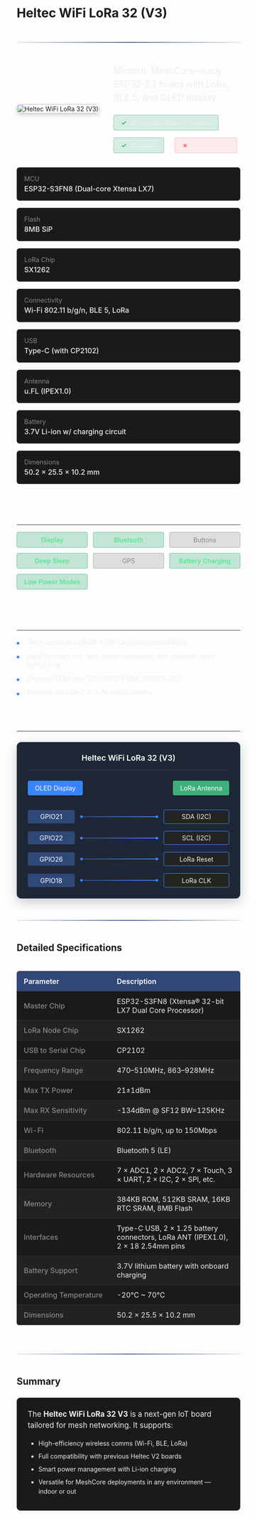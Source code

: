 # Heltec WiFi LoRa 32 (V3)

<div class="section-divider">
  <div class="divider-line"></div>
</div>

<div class="device-header">
  <div class="device-image">
    <img src="https://heltec.org/wp-content/uploads/2023/09/2.png" alt="Heltec WiFi LoRa 32 (V3)">
  </div>
  <div class="device-intro">
    <p class="device-description">Modern, MeshCore-ready ESP32-S3 board with LoRa, BLE 5, and OLED display.</p>
    <div class="firmware-support">
      <div class="support-item supported">
        <span class="support-icon">✓</span>
        <span class="support-text">Companion Radio Firmware</span>
      </div>
      <div class="support-item supported">
        <span class="support-icon">✓</span>
        <span class="support-text">Repeater</span>
      </div>
      <div class="support-item unsupported">
        <span class="support-icon">✗</span>
        <span class="support-text">Room Server</span>
      </div>
    </div>
  </div>
</div>

<div class="specs-overview">
  <div class="specs-item">
    <div class="specs-label">MCU</div>
    <div class="specs-value">ESP32-S3FN8 (Dual-core Xtensa LX7)</div>
  </div>
  <div class="specs-item">
    <div class="specs-label">Flash</div>
    <div class="specs-value">8MB SiP</div>
  </div>
  <div class="specs-item">
    <div class="specs-label">LoRa Chip</div>
    <div class="specs-value">SX1262</div>
  </div>
  <div class="specs-item">
    <div class="specs-label">Connectivity</div>
    <div class="specs-value">Wi-Fi 802.11 b/g/n, BLE 5, LoRa</div>
  </div>
  <div class="specs-item">
    <div class="specs-label">USB</div>
    <div class="specs-value">Type-C (with CP2102)</div>
  </div>
  <div class="specs-item">
    <div class="specs-label">Antenna</div>
    <div class="specs-value">u.FL (IPEX1.0)</div>
  </div>
  <div class="specs-item">
    <div class="specs-label">Battery</div>
    <div class="specs-value">3.7V Li-ion w/ charging circuit</div>
  </div>
  <div class="specs-item">
    <div class="specs-label">Dimensions</div>
    <div class="specs-value">50.2 × 25.5 × 10.2 mm</div>
  </div>
</div>

<div class="device-features">
  <div class="features-group">
    <h3 class="features-title">Key Features</h3>
    <div class="features-grid">
      <div class="feature-item available">
        <span class="feature-name">Display</span>
      </div>
      <div class="feature-item available">
        <span class="feature-name">Bluetooth</span>
      </div>
      <div class="feature-item unavailable">
        <span class="feature-name">Buttons</span>
      </div>
      <div class="feature-item available">
        <span class="feature-name">Deep Sleep</span>
      </div>
      <div class="feature-item unavailable">
        <span class="feature-name">GPS</span>
      </div>
      <div class="feature-item available">
        <span class="feature-name">Battery Charging</span>
      </div>
      <div class="feature-item available">
        <span class="feature-name">Low Power Modes</span>
      </div>
    </div>
  </div>
  
  <div class="notes-group">
    <h3 class="notes-title">Implementation Notes</h3>
    <ul class="notes-list">
      <li>Same pinout as LoRa32 V2 for backward compatibility</li>
      <li>Ideal for smart city, farm, home automation, and industrial mesh networking</li>
      <li>Onboard OLED over I2C (GPIO21: SDA, GPIO22: SCL)</li>
      <li>Powered via USB-C or 3.7V lithium battery</li>
    </ul>
  </div>
</div>

<div class="wiring-diagram">
  <h3 class="wiring-title">Wiring Diagram</h3>
  <div class="wiring-visual">
    <div class="board-outline">
      <div class="board-header">Heltec WiFi LoRa 32 (V3)</div>
      <div class="board-components">
        <div class="component oled">OLED Display</div>
        <div class="component antenna">LoRa Antenna</div>
      </div>
      <div class="connections">
        <div class="connection">
          <div class="pin">GPIO21</div>
          <div class="wire"></div>
          <div class="destination">SDA (I2C)</div>
        </div>
        <div class="connection">
          <div class="pin">GPIO22</div>
          <div class="wire"></div>
          <div class="destination">SCL (I2C)</div>
        </div>
        <div class="connection">
          <div class="pin">GPIO26</div>
          <div class="wire"></div>
          <div class="destination">LoRa Reset</div>
        </div>
        <div class="connection">
          <div class="pin">GPIO18</div>
          <div class="wire"></div>
          <div class="destination">LoRa CLK</div>
        </div>
      </div>
    </div>
  </div>
</div>

<div class="section-divider">
  <div class="divider-line"></div>
</div>

## Detailed Specifications

<div class="specs-table">
  <table>
    <thead>
      <tr>
        <th>Parameter</th>
        <th>Description</th>
      </tr>
    </thead>
    <tbody>
      <tr>
        <td>Master Chip</td>
        <td>ESP32-S3FN8 (Xtensa® 32-bit LX7 Dual Core Processor)</td>
      </tr>
      <tr>
        <td>LoRa Node Chip</td>
        <td>SX1262</td>
      </tr>
      <tr>
        <td>USB to Serial Chip</td>
        <td>CP2102</td>
      </tr>
      <tr>
        <td>Frequency Range</td>
        <td>470–510MHz, 863–928MHz</td>
      </tr>
      <tr>
        <td>Max TX Power</td>
        <td>21±1dBm</td>
      </tr>
      <tr>
        <td>Max RX Sensitivity</td>
        <td>-134dBm @ SF12 BW=125KHz</td>
      </tr>
      <tr>
        <td>Wi-Fi</td>
        <td>802.11 b/g/n, up to 150Mbps</td>
      </tr>
      <tr>
        <td>Bluetooth</td>
        <td>Bluetooth 5 (LE)</td>
      </tr>
      <tr>
        <td>Hardware Resources</td>
        <td>7 × ADC1, 2 × ADC2, 7 × Touch, 3 × UART, 2 × I2C, 2 × SPI, etc.</td>
      </tr>
      <tr>
        <td>Memory</td>
        <td>384KB ROM, 512KB SRAM, 16KB RTC SRAM, 8MB Flash</td>
      </tr>
      <tr>
        <td>Interfaces</td>
        <td>Type-C USB, 2 × 1.25 battery connectors, LoRa ANT (IPEX1.0), 2 × 18 2.54mm pins</td>
      </tr>
      <tr>
        <td>Battery Support</td>
        <td>3.7V lithium battery with onboard charging</td>
      </tr>
      <tr>
        <td>Operating Temperature</td>
        <td>-20°C ~ 70°C</td>
      </tr>
      <tr>
        <td>Dimensions</td>
        <td>50.2 × 25.5 × 10.2 mm</td>
      </tr>
    </tbody>
  </table>
</div>

<div class="section-divider">
  <div class="divider-line"></div>
</div>

## Summary

<div class="summary-container">
  <p>The <strong>Heltec WiFi LoRa 32 V3</strong> is a next-gen IoT board tailored for mesh networking. It supports:</p>
  
  <ul class="summary-list">
    <li>High-efficiency wireless comms (Wi-Fi, BLE, LoRa)</li>
    <li>Full compatibility with previous Heltec V2 boards</li>
    <li>Smart power management with Li-ion charging</li>
    <li>Versatile for MeshCore deployments in any environment — indoor or out</li>
  </ul>
</div>

<style>
.section-divider {
  display: flex;
  align-items: center;
  justify-content: center;
  margin: 3rem 0;
}

.divider-line {
  height: 2px;
  background: linear-gradient(90deg, rgba(30, 59, 112, 0.1), rgba(30, 59, 112, 0.8) 50%, rgba(30, 59, 112, 0.1));
  flex-grow: 1;
}

/* Device Header */
.device-header {
  display: flex;
  margin: 2rem 0;
  gap: 2rem;
  align-items: center;
}

.device-image {
  flex: 0 0 auto;
  max-width: 300px;
}

.device-image img {
  width: 100%;
  height: auto;
  border-radius: 8px;
  box-shadow: 0 4px 8px rgba(0, 0, 0, 0.15);
}

.device-intro {
  flex: 1;
}

.device-description {
  font-size: 1.25rem;
  color: #eee;
  margin-top: 0;
  margin-bottom: 1.5rem;
  line-height: 1.5;
}

.firmware-support {
  display: flex;
  flex-wrap: wrap;
  gap: 1rem;
}

.support-item {
  display: flex;
  align-items: center;
  padding: 0.5rem 1rem;
  border-radius: 4px;
  margin-right: 0.5rem;
}

.supported {
  background-color: rgba(62, 175, 124, 0.2);
  border: 1px solid rgba(62, 175, 124, 0.5);
}

.unsupported {
  background-color: rgba(255, 82, 82, 0.1);
  border: 1px solid rgba(255, 82, 82, 0.3);
}

.support-icon {
  margin-right: 0.5rem;
  font-weight: bold;
}

.supported .support-icon {
  color: #3eaf7c;
}

.unsupported .support-icon {
  color: #ff5252;
}

.support-text {
  color: #eee;
}

/* Specs Overview */
.specs-overview {
  display: grid;
  grid-template-columns: repeat(auto-fill, minmax(300px, 1fr));
  gap: 1rem;
  margin: 2rem 0;
}

.specs-item {
  background-color: #1a1a1a;
  border-radius: 6px;
  padding: 1rem;
  border: 1px solid #333;
}

.specs-label {
  color: #888;
  font-size: 0.9rem;
  margin-bottom: 0.25rem;
}

.specs-value {
  color: #eee;
  font-size: 1rem;
  font-weight: 500;
}

/* Features */
.device-features {
  display: grid;
  grid-template-columns: repeat(auto-fit, minmax(300px, 1fr));
  gap: 2rem;
  margin: 2rem 0;
}

.features-title, .notes-title {
  color: #fff;
  font-size: 1.2rem;
  margin-bottom: 1rem;
  border-bottom: 1px solid #333;
  padding-bottom: 0.5rem;
}

.features-grid {
  display: grid;
  grid-template-columns: repeat(auto-fill, minmax(140px, 1fr));
  gap: 0.75rem;
}

.feature-item {
  padding: 0.5rem 0.75rem;
  border-radius: 4px;
  text-align: center;
}

.available {
  background-color: rgba(62, 175, 124, 0.3);
  border: 1px solid rgba(62, 175, 124, 0.6);
  color: #4ae68c;
  font-weight: 500;
}

.unavailable {
  background-color: rgba(102, 102, 102, 0.2);
  border: 1px solid rgba(102, 102, 102, 0.4);
  color: #888;
}

.feature-name {
  font-size: 0.9rem;
}

.notes-list {
  list-style-type: none;
  padding-left: 0;
  margin: 0;
}

.notes-list li {
  position: relative;
  padding-left: 1.5rem;
  margin-bottom: 0.75rem;
  color: #eee;
  line-height: 1.4;
    list-style-type: none;

}

.notes-list li::before {
  content: "";
  position: absolute;
  left: 0;
  top: 0.6rem;
  width: 6px;
  height: 6px;
  background-color: #3884ff;
  border-radius: 50%;
}

/* Wiring Diagram */
.wiring-diagram {
  margin: 2rem 0;
}

.wiring-title {
  color: #fff;
  font-size: 1.2rem;
  margin-bottom: 1rem;
  border-bottom: 1px solid #333;
  padding-bottom: 0.5rem;
}

.wiring-visual {
  display: flex;
  justify-content: center;
  margin: 1.5rem 0;
}

.board-outline {
  background-color: #1e2735;
  border-radius: 10px;
  padding: 1.5rem;
  width: 100%;
  max-width: 500px;
  box-shadow: 0 8px 24px rgba(0, 0, 0, 0.2);
  border: 1px solid #304878;
}

.board-header {
  text-align: center;
  color: #fff;
  font-weight: 600;
  font-size: 1.1rem;
  padding-bottom: 1rem;
  border-bottom: 1px dashed rgba(255, 255, 255, 0.2);
  margin-bottom: 1.5rem;
}

.board-components {
  display: flex;
  justify-content: space-between;
  margin-bottom: 2rem;
}

.component {
  background-color: #304878;
  color: white;
  padding: 0.5rem 1rem;
  border-radius: 4px;
  font-size: 0.9rem;
  text-align: center;
  box-shadow: 0 2px 4px rgba(0, 0, 0, 0.2);
}

.oled {
  background-color: #3884ff;
}

.antenna {
  background-color: #3eaf7c;
}

.connections {
  display: flex;
  flex-direction: column;
  gap: 1rem;
}

.connection {
  display: flex;
  align-items: center;
  justify-content: space-between;
}

.pin {
  background-color: #304878;
  color: white;
  padding: 0.4rem 0.8rem;
  border-radius: 4px;
  font-size: 0.9rem;
  flex: 0 0 80px;
  text-align: center;
}

.wire {
  flex: 1;
  height: 2px;
  background: linear-gradient(90deg, #304878, #3884ff);
  margin: 0 0.75rem;
  position: relative;
}

.wire::before, .wire::after {
  content: "";
  position: absolute;
  width: 6px;
  height: 6px;
  border-radius: 50%;
  background-color: #3884ff;
  top: -2px;
}

.wire::before {
  left: 0;
}

.wire::after {
  right: 0;
}

.destination {
  background-color: #242424;
  color: #eee;
  padding: 0.4rem 0.8rem;
  border-radius: 4px;
  font-size: 0.9rem;
  flex: 0 0 120px;
  text-align: center;
  border: 1px solid #3884ff;
}

/* Specifications Table */
.specs-table {
  overflow-x: auto;
  margin: 1.5rem 0;
}

.specs-table table {
  width: 100%;
  border-collapse: collapse;
  background-color: #1a1a1a;
  border-radius: 6px;
  overflow: hidden;
}

.specs-table th, .specs-table td {
  padding: 0.75rem 1rem;
  text-align: left;
  border-bottom: 1px solid #333;
}

.specs-table th {
  background-color: #304878;
  color: #fff;
  font-weight: 600;
}

.specs-table tr:nth-child(even) {
  background-color: #222;
}

.specs-table td:first-child {
  color: #888;
  font-weight: 500;
  white-space: nowrap;
}

.specs-table td:last-child {
  color: #eee;
}

/* Summary */
.summary-container {
  background-color: #1a1a1a;
  border-radius: 8px;
  padding: 1.5rem;
  margin: 1.5rem 0;
  border: 1px solid #333;
}

.summary-container p {
  color: #eee;
  font-size: 1.05rem;
  line-height: 1.5;
  margin-top: 0;
}

.summary-list {
  padding-left: 1.5rem;
  margin-bottom: 0;
}

.summary-list li {
  color: #eee;
  margin-bottom: 0.5rem;
  line-height: 1.5;
}

/* Responsive adjustments */
@media (max-width: 768px) {
  .device-header {
    flex-direction: column;
    gap: 1rem;
  }
  
  .device-image {
    max-width: 100%;
  }
  
  .specs-table th, .specs-table td {
    padding: 0.6rem 0.75rem;
    font-size: 0.9rem;
  }
}
</style>